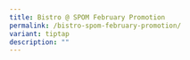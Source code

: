 ```yaml
---
title: Bistro @ SPOM February Promotion
permalink: /bistro-spom-february-promotion/
variant: tiptap
description: ""
---
```

